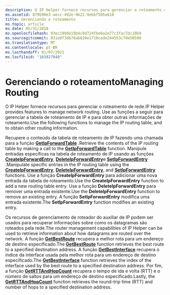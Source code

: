 ```yaml
---
description: O IP Helper fornece recursos para gerenciar o roteamento de rede. Use as funções a seguir para gerenciar a tabela de roteamento de IP e para obter outras informações de roteamento.
ms.assetid: 879b90e3-aecc-492e-9b22-9ebbf505a610
title: Gerenciando o roteamento
ms.topic: article
ms.date: 05/31/2018
ms.openlocfilehash: 93ec199de19b4c8d724fbe6a2e77c3fac7dc19b9
ms.sourcegitcommit: 831e8f3db78ab820e1710cede244553c70e50500
ms.translationtype: MT
ms.contentlocale: pt-BR
ms.lasthandoff: 01/07/2021
ms.locfileid: "103827048"
---
```

# <a name="managing-routing"></a><span data-ttu-id="3a003-104">Gerenciando o roteamento</span><span class="sxs-lookup"><span data-stu-id="3a003-104">Managing Routing</span></span>

<span data-ttu-id="3a003-105">O IP Helper fornece recursos para gerenciar o roteamento de rede.</span><span class="sxs-lookup"><span data-stu-id="3a003-105">IP Helper provides features to manage network routing.</span></span> <span data-ttu-id="3a003-106">Use as funções a seguir para gerenciar a tabela de roteamento de IP e para obter outras informações de roteamento.</span><span class="sxs-lookup"><span data-stu-id="3a003-106">Use the following functions to manage the IP routing table, and to obtain other routing information.</span></span>

<span data-ttu-id="3a003-107">Recupere o conteúdo da tabela de roteamento de IP fazendo uma chamada para a função [**GetIpForwardTable**](/windows/desktop/api/Iphlpapi/nf-iphlpapi-getipforwardtable) .</span><span class="sxs-lookup"><span data-stu-id="3a003-107">Retrieve the contents of the IP routing table by making a call to the [**GetIpForwardTable**](/windows/desktop/api/Iphlpapi/nf-iphlpapi-getipforwardtable) function.</span></span> <span data-ttu-id="3a003-108">Manipule entradas específicas na tabela de roteamento de IP usando as funções [**CreateIpForwardEntry**](/windows/desktop/api/Iphlpapi/nf-iphlpapi-createipforwardentry), [**DeleteIpForwardEntry**](/windows/desktop/api/Iphlpapi/nf-iphlpapi-deleteipforwardentry)e [**SetIpForwardEntry**](/windows/desktop/api/Iphlpapi/nf-iphlpapi-setipforwardentry) .</span><span class="sxs-lookup"><span data-stu-id="3a003-108">Manipulate specific entries in the IP routing table using the [**CreateIpForwardEntry**](/windows/desktop/api/Iphlpapi/nf-iphlpapi-createipforwardentry), [**DeleteIpForwardEntry**](/windows/desktop/api/Iphlpapi/nf-iphlpapi-deleteipforwardentry), and [**SetIpForwardEntry**](/windows/desktop/api/Iphlpapi/nf-iphlpapi-setipforwardentry) functions.</span></span> <span data-ttu-id="3a003-109">Use a função **CreateIpForwardEntry** para adicionar uma nova entrada da tabela de roteamento.</span><span class="sxs-lookup"><span data-stu-id="3a003-109">Use the **CreateIpForwardEntry** function to add a new routing table entry.</span></span> <span data-ttu-id="3a003-110">Use a função **DeleteIpForwardEntry** para remover uma entrada existente.</span><span class="sxs-lookup"><span data-stu-id="3a003-110">Use the **DeleteIpForwardEntry** function to remove an existing entry.</span></span> <span data-ttu-id="3a003-111">A função **SetIpForwardEntry** modifica uma entrada existente.</span><span class="sxs-lookup"><span data-stu-id="3a003-111">The **SetIpForwardEntry** function modifies an existing entry.</span></span>

<span data-ttu-id="3a003-112">Os recursos de gerenciamento de roteador do auxiliar de IP podem ser usados para recuperar informações sobre como os datagramas são roteados pela rede.</span><span class="sxs-lookup"><span data-stu-id="3a003-112">The router management capabilities of IP Helper can be used to retrieve information about how datagrams are routed over the network.</span></span> <span data-ttu-id="3a003-113">A função [**GetBestRoute**](/windows/desktop/api/Iphlpapi/nf-iphlpapi-getbestroute) recupera a melhor rota para um endereço de destino especificado.</span><span class="sxs-lookup"><span data-stu-id="3a003-113">The [**GetBestRoute**](/windows/desktop/api/Iphlpapi/nf-iphlpapi-getbestroute) function retrieves the best route to a specified destination address.</span></span> <span data-ttu-id="3a003-114">A função [**GetBestInterface**](/windows/desktop/api/Iphlpapi/nf-iphlpapi-getbestinterface) recupera o índice da interface usada pela melhor rota para um endereço de destino especificado.</span><span class="sxs-lookup"><span data-stu-id="3a003-114">The [**GetBestInterface**](/windows/desktop/api/Iphlpapi/nf-iphlpapi-getbestinterface) function retrieves the index of the interface used by the best route to a specified destination address.</span></span> <span data-ttu-id="3a003-115">Por fim, a função [**GetRTTAndHopCount**](/windows/desktop/api/Iphlpapi/nf-iphlpapi-getrttandhopcount) recupera o tempo de ida e volta (RTT) e o número de saltos para um endereço de destino especificado.</span><span class="sxs-lookup"><span data-stu-id="3a003-115">Lastly, the [**GetRTTAndHopCount**](/windows/desktop/api/Iphlpapi/nf-iphlpapi-getrttandhopcount) function retrieves the round-trip time (RTT) and number of hops to a specified destination address.</span></span>

 

 



